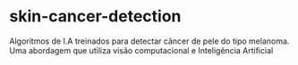 # skin-cancer-detection
Algoritmos de I.A treinados para detectar câncer de pele do tipo melanoma. Uma abordagem que utiliza visão computacional e Inteligência Artificial
